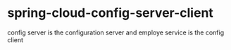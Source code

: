 # spring-cloud-config-server-client

config server is the configuration server and employe service is the config client 
